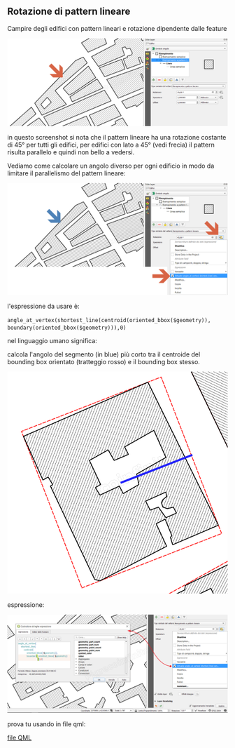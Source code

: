 ## Rotazione di pattern lineare

Campire degli edifici con pattern lineari e rotazione dipendente dalle feature

![screen](../img/esempi/rotazione_pattern_lineare/rotaz_01.png)

in questo screenshot si nota che il pattern lineare ha una rotazione costante di 45° per tutti gli edifici, per edifici con lato a 45° (vedi frecia) il pattern risulta parallelo e quindi non bello a vedersi.

Vediamo come calcolare un angolo diverso per ogni edificio in modo da limitare il parallelismo del pattern lineare:

![screen](../img/esempi/rotazione_pattern_lineare/rotaz_02.png)

l'espressione da usare è:

`angle_at_vertex(shortest_line(centroid(oriented_bbox($geometry)), boundary(oriented_bbox($geometry))),0)`

nel linguaggio umano significa:

calcola l'angolo del segmento (in blue) più corto tra il centroide del bounding box orientato (tratteggio rosso) e il bounding box stesso.

![screen](../img/esempi/rotazione_pattern_lineare/rotaz_04.png)

espressione:

![screen](../img/esempi/rotazione_pattern_lineare/rotaz_03.png)

prova tu usando in file qml:

[file QML](https://github.com/gbvitrano/HfcQGIS/raw/master/prova_tu/rotazione_pattern_lineare.zip)



